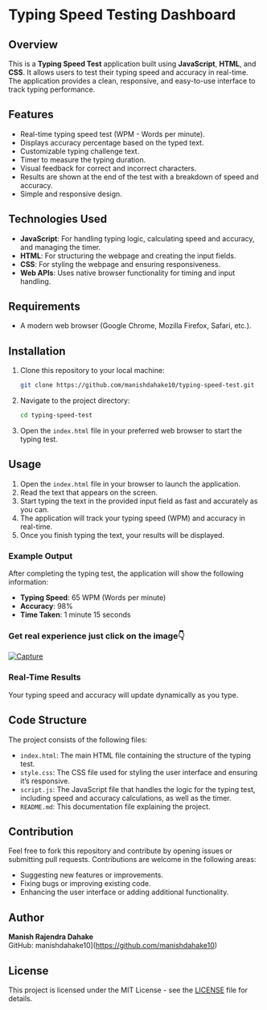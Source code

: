 # Typing Speed Testing Dashboard

## Overview
This is a **Typing Speed Test** application built using **JavaScript**, **HTML**, and **CSS**. It allows users to test their typing speed and accuracy in real-time. The application provides a clean, responsive, and easy-to-use interface to track typing performance.

## Features
- Real-time typing speed test (WPM - Words per minute).
- Displays accuracy percentage based on the typed text.
- Customizable typing challenge text.
- Timer to measure the typing duration.
- Visual feedback for correct and incorrect characters.
- Results are shown at the end of the test with a breakdown of speed and accuracy.
- Simple and responsive design.

## Technologies Used
- **JavaScript**: For handling typing logic, calculating speed and accuracy, and managing the timer.
- **HTML**: For structuring the webpage and creating the input fields.
- **CSS**: For styling the webpage and ensuring responsiveness.
- **Web APIs**: Uses native browser functionality for timing and input handling.

## Requirements
- A modern web browser (Google Chrome, Mozilla Firefox, Safari, etc.).

## Installation
1. Clone this repository to your local machine:
    ```bash
    git clone https://github.com/manishdahake10/typing-speed-test.git
    ```

2. Navigate to the project directory:
    ```bash
    cd typing-speed-test
    ```

3. Open the `index.html` file in your preferred web browser to start the typing test.

## Usage
1. Open the `index.html` file in your browser to launch the application.
2. Read the text that appears on the screen.
3. Start typing the text in the provided input field as fast and accurately as you can.
4. The application will track your typing speed (WPM) and accuracy in real-time.
5. Once you finish typing the text, your results will be displayed.

### Example Output
After completing the typing test, the application will show the following information:
- **Typing Speed**: 65 WPM (Words per minute)
- **Accuracy**: 98%
- **Time Taken**: 1 minute 15 seconds

### Get real experience just click on the image👇
<a href="https://typspeedtest.netlify.app/">![Capture](https://github.com/user-attachments/assets/57255b83-8676-456c-aead-219c0f52576e)</a>


### Real-Time Results
Your typing speed and accuracy will update dynamically as you type.

## Code Structure
The project consists of the following files:
- `index.html`: The main HTML file containing the structure of the typing test.
- `style.css`: The CSS file used for styling the user interface and ensuring it’s responsive.
- `script.js`: The JavaScript file that handles the logic for the typing test, including speed and accuracy calculations, as well as the timer.
- `README.md`: This documentation file explaining the project.

## Contribution
Feel free to fork this repository and contribute by opening issues or submitting pull requests. Contributions are welcome in the following areas:
- Suggesting new features or improvements.
- Fixing bugs or improving existing code.
- Enhancing the user interface or adding additional functionality.

## Author
**Manish Rajendra Dahake**  
GitHub: manishdahake10](https://github.com/manishdahake10)

## License
This project is licensed under the MIT License - see the [LICENSE](LICENSE) file for details.
